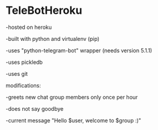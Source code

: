 # TeleBotHeroku
-hosted on heroku

-built with python and virtualenv (pip)

-uses "python-telegram-bot" wrapper (needs version 5.1.1)

-uses pickledb

-uses git

modifications:

-greets new chat group members only once per hour

-does not say goodbye

-current message "Hello $user, welcome to $group :)"
